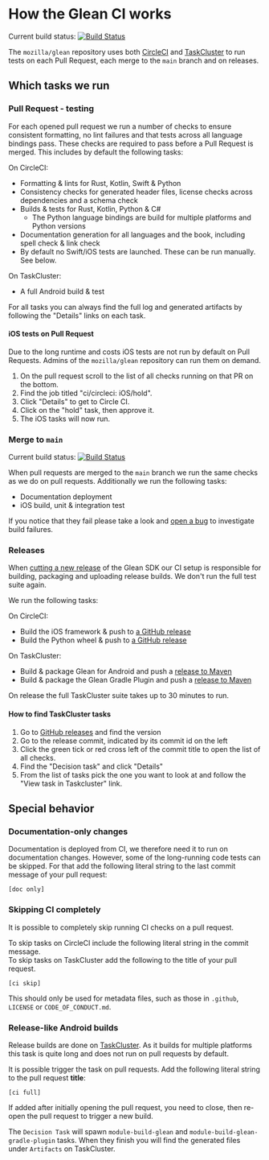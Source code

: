 # How the Glean CI works

Current build status: [![Build Status](https://img.shields.io/circleci/build/github/mozilla/glean/main)](https://circleci.com/gh/mozilla/glean)

The `mozilla/glean` repository uses both [CircleCI] and [TaskCluster] to run tests on each Pull Request,
each merge to the `main` branch and on releases.

## Which tasks we run

### Pull Request - testing

For each opened pull request we run a number of checks to ensure consistent formatting, no lint failures and that tests across all language bindings pass.
These checks are required to pass before a Pull Request is merged.
This includes by default the following tasks:

On CircleCI:

* Formatting & lints for Rust, Kotlin, Swift & Python
* Consistency checks for generated header files, license checks across dependencies and a schema check
* Builds & tests for Rust, Kotlin, Python & C#
    * The Python language bindings are build for multiple platforms and Python versions
* Documentation generation for all languages and the book, including spell check & link check
* By default no Swift/iOS tests are launched. These can be run manually. See below.

On TaskCluster:

* A full Android build & test

For all tasks you can always find the full log and generated artifacts by following the "Details" links on each task.

#### iOS tests on Pull Request

Due to the long runtime and costs iOS tests are not run by default on Pull Requests.
Admins of the `mozilla/glean` repository can run them on demand.

1. On the pull request scroll to the list of all checks running on that PR on the bottom.
2. Find the job titled "ci/circleci: iOS/hold".
3. Click "Details" to get to Circle CI.
4. Click on the "hold" task, then approve it.
5. The iOS tasks will now run.

### Merge to `main`

Current build status: [![Build Status](https://img.shields.io/circleci/build/github/mozilla/glean/main)](https://circleci.com/gh/mozilla/glean)

When pull requests are merged to the `main` branch we run the same checks as we do on pull requests.
Additionally we run the following tasks:

* Documentation deployment
* iOS build, unit & integration test

If you notice that they fail please take a look and [open a bug][newbugzilla] to investigate build failures.

### Releases

When [cutting a new release](cut-a-new-release.md) of the Glean SDK our CI setup is responsible for building, packaging and uploading release builds.
We don't run the full test suite again.

We run the following tasks:

On CircleCI:

* Build the iOS framework & push to [a GitHub release][glean-releases]
* Build the Python wheel & push to [a GitHub release][glean-releases]

On TaskCluster:

* Build & package Glean for Android and push a [release to Maven][maven]
* Build & package the Glean Gradle Plugin and push a [release to Maven][maven]

On release the full TaskCluster suite takes up to 30 minutes to run.

#### How to find TaskCluster tasks

1. Go to [GitHub releases][glean-releases] and find the version
2. Go to the release commit, indicated by its commit id on the left
3. Click the green tick or red cross left of the commit title to open the list of all checks.
4. Find the "Decision task" and click "Details"
5. From the list of tasks pick the one you want to look at and follow the "View task in Taskcluster" link.

## Special behavior

### Documentation-only changes

Documentation is deployed from CI, we therefore need it to run on documentation changes.
However, some of the long-running code tests can be skipped.
For that add the following literal string to the last commit message of your pull request:

```
[doc only]
```

### Skipping CI completely

It is possible to completely skip running CI checks on a pull request.

To skip tasks on CircleCI include the following literal string in the commit message.  
To skip tasks on TaskCluster add the following to the title of your pull request.

```
[ci skip]
```

This should only be used for metadata files, such as those in `.github`, `LICENSE` or `CODE_OF_CONDUCT.md`.

### Release-like Android builds

Release builds are done on [TaskCluster].
As it builds for multiple platforms this task is quite long and does not run on pull requests by default.

It is possible trigger the task on pull requests.
Add the following literal string to the pull request **title**:

```
[ci full]
```

If added after initially opening the pull request, you need to close, then re-open the pull request to trigger a new build.

The `Decision Task` will spawn `module-build-glean` and `module-build-glean-gradle-plugin` tasks.
When they finish you will find the generated files under `Artifacts` on TaskCluster.

[CircleCI]: https://circleci.com
[TaskCluster]: https://taskcluster.net/
[newbugzilla]: https://bugzilla.mozilla.org/enter_bug.cgi?product=Data+Platform+and+Tools&component=Glean%3A+SDK&priority=P3&status_whiteboard=%5Btelemetry%3Aglean-rs%3Am%3F%5D
[glean-releases]: https://github.com/mozilla/glean/releases
[maven]: https://maven.mozilla.org/?prefix=maven2/org/mozilla/telemetry/
